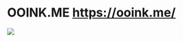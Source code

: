 # OOINK.ME https://ooink.me/

<img src="https://res.cloudinary.com/dmnb6cfzj/image/upload/v1722264765/rtjrkdnc2mozieduhqh7.png">
